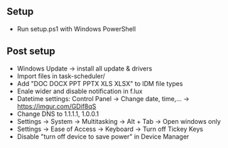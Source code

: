 ## Setup
- Run setup.ps1 with Windows PowerShell

## Post setup
- Windows Update -> install all update & drivers
- Import files in task-scheduler/
- Add "DOC DOCX PPT PPTX XLS XLSX" to IDM file types
- Enale wider and disable notification in f.lux
- Datetime settings: Control Panel -> Change date, time,... -> https://imgur.com/GDif8qS
- Change DNS to 1.1.1.1, 1.0.0.1
- Settings -> System -> Multitasking -> Alt + Tab -> Open windows only
- Settings -> Ease of Access -> Keyboard -> Turn off Tickey Keys
- Disable "turn off device to save power" in Device Manager
